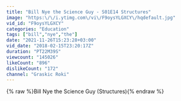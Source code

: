 ```yaml
---
title: "Bill Nye the Science Guy - S01E14 Structures"
image: "https:\/\/i.ytimg.com\/vi\/F9oysYLGXCY\/hqdefault.jpg"
vid_id: "F9oysYLGXCY"
categories: "Education"
tags: ["bill","nye","the"]
date: "2021-11-26T15:23:28+03:00"
vid_date: "2018-02-15T23:20:17Z"
duration: "PT22M39S"
viewcount: "145026"
likeCount: "896"
dislikeCount: "172"
channel: "Graskic Roki"
---
```

{% raw %}Bill Nye the Science Guy (Structures){% endraw %}
